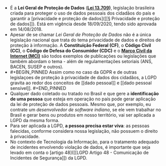 - É a **Lei Geral de Proteção de Dados** (**[Lei 13.709](https://www.in.gov.br/materia/-/asset_publisher/Kujrw0TZC2Mb/content/id/36849373/do1-2018-08-15-lei-no-13-709-de-14-de-agosto-de-2018-36849337))**, legislação brasileira criada para proteger o uso de dados pessoais dos cidadãos do país e garantir a [privacidade e proteção de dados]([[§ Privacidade e proteção de dados]]). Está em vigência desde 18/09/2020, tendo sido aprovada em 14/08/2018.
- Apesar de se chamar *Lei Geral de Proteção de Dados* não é a única legislação nacional que trata do tema privacidade de dados e direitos de proteção à informação. A **Constituição Federal (CF)**, o **Código Civil (CC)**, o **Código de Defesa do Consumidor (CDC)** e o **[Marco Civil da Internet (MCI)](http://www.planalto.gov.br/ccivil_03/_ato2011-2014/2014/lei/l12965.htm)** são todos exemplos de publicações ou legislações que também abordam o tema - além de regulamentações setoriais (ANS, BACEN, SUSEP e outros).
-
  #+BEGIN_PINNED
  Assim como no caso da GDPR e de outras legislaçoes de proteção à privacidade de dados dos cidadãos, a LGPD gravita ao redor dos conceitos de [[dado pessoal]] e [[dado pessoal sensível]].
  #+END_PINNED
- Qualquer dado coletado ou tratado no Brasil e que gere a **identificação de uma pessoa** que esteja em operação no país pode gerar aplicação da lei de proteção de dados pessoais. Mesmo que, por exemplo, eu contrate um _desenvolvedor de software indiano_, se ele vem trabalhar no Brasil e gerar bens ou produtos em nosso território, vai ser aplicada a LGPD da mesma forma.
- Para ser aplicada a LGPD, **a pessoa precisa estar viva**: as pessoas falecidas, conforme considera nossa legislação, não possuem o direito à privacidade.
- No contexto de Tecnologia da Informação, para o tratamento adequado de incidentes envolvendo violação de dados, é importante que seja levado em conta o [artigo 48]([[LGPD Artigo 48 - Comunicação de Incidentes de Segurança]]) da LGPD.
